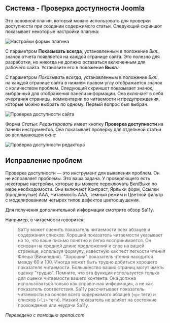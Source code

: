 <!-- Filename: jdocmanual?manual=user&heading=performance&filename=accessibility-checker.md / Display title: Средство проверки доступности   -->

## Система - Проверка доступности Joomla

Это основной плагин, который можно использовать для проверки доступности при создании
содержимого статьи. Следующий скриншот показывает некоторые настройки плагина:

![Настройки формы плагина](../../../en/images/performance/performance-jooa11y-plugin-form.png "Настройки плагина")

С параметром **Показывать всегда**, установленным в положение *Вкл.*, значок отчета появляется на каждой
странице сайта. Это полезно для разработки, но никогда не должно оставаться включенным
для рабочего сайта. Установите его в положение **Выкл.**!

С параметром *Показывать всегда*, установленным в положение *Вкл.*, на каждой странице сайта
в нижнем правом углу отображается значок с количеством проблем. Следующий скриншот
показывает значок, выбранный для отображения панели информации. Она включает в себя
очертания страницы, комментарии по читаемости и предупреждения, которые можно выбрать по одному.
Первый вопрос был выбран.

![Проверка доступности сайта](../../../en/images/performance/performance-jooa11y-site-display.png "Проверка доступности сайта")

Форма *Статьи: Редактировать* имеет кнопку **Проверка доступности** на панели инструментов.
Она показывает проверку для отдельной статьи во всплывающем окне:

![Проверка доступности редактора](../../../en/images/performance/performance-jooa11y-admin-display.png "Проверка доступности редактора")

## Исправление проблем

Проверка доступности — это инструмент для выявления проблем. Он не исправляет проблемы. Это ваша задача. У проверяющего есть некоторые настройки, которые вы можете переключать Вкл/Выкл по мере необходимости. Они включают Контраст, Ярлыки форм, Ссылки (продвинутые) AAA, Читаемость AAA, Темный режим и Цветной фильтр с моделированием четырех типов дефектов цветоощущения.

Для получения дополнительной информации смотрите обзор Sa11y.

Например, о читаемости говорится:

>Sa11y может оценить показатель читаемости всех абзацев и содержания списков. Хороший показатель читаемости указывает на то, что ваше письмо понятно и легко воспринимается. Он основан на средней длине предложений и слов на вашей странице, используя формулу, известную как тест легкости чтения Флеша (Википедия). "Хороший" показатель чтения находится между 60 и 100. Иногда может быть трудно добиться хорошего показателя читаемости. Большинство ваших страниц могут иметь оценку "трудно". Помните, что эта функция используется только для оценки читаемости вашего контента. Она должна использоваться только как справочная информация, а не как показатель соответствия. Sa11y рассчитывает показатель читаемости на основе всего содержимого абзацев (`<p>` теги) и списков (`<li>` теги). Низкий показатель не влияет на состояние прохождения или неудачи Sa11y.

*Переведено с помощью openai.com*

